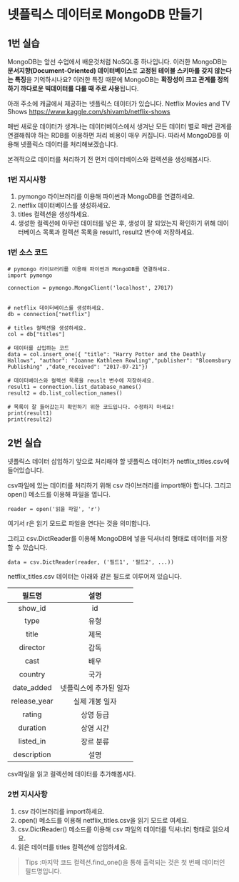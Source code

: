 # 넷플릭스 데이터로 MongoDB 만들기

## 1번 실습

MongoDB는 앞선 수업에서 배운것처럼 NoSQL중 하나입니다. 이러한 MongoDB는 **문서지향(Document-Oriented) 데이터베이스**로 **고정된 테이블 스키마를 갖지 않는다는 특징**을 기억하시나요? 이러한 특징 때문에 MongoDB는 **확장성이 크고 관계를 정의하기 까다로운 빅데이터를 다룰 때 주로 사용**됩니다.

아래 주소에 캐글에서 제공하는 넷플릭스 데이터가 있습니다.
Netflix Movies and TV Shows <https://www.kaggle.com/shivamb/netflix-shows>

매번 새로운 데이터가 생겨나는 데이터베이스에서 생겨난 모든 데이터 별로 매번 관계를 연결해줘야 하는 RDB를 이용하면 처리 비용이 매우 커집니다. 따라서 MongoDB를 이용해 넷플릭스 데이터를 처리해보겠습니다.

본격적으로 데이터를 처리하기 전 먼저 데이터베이스와 컬렉션을 생성해봅시다.

### 1번 지시사항
1. pymongo 라이브러리를 이용해 파이썬과 MongoDB를 연결하세요.
2. netflix 데이터베이스를 생성하세요.
3. titles 컬렉션을 생성하세요.
4. 생성한 컬렉션에 아무런 데이터를 넣은 후, 생성이 잘 되었는지 확인하기 위해 데이터베이스 목록과 컬렉션 목록을 result1, result2 변수에 저장하세요.

### 1번 소스 코드

```
# pymongo 라이브러리를 이용해 파이썬과 MongoDB를 연결하세요.
import pymongo

connection = pymongo.MongoClient('localhost', 27017)


# netflix 데이터베이스를 생성하세요.
db = connection["netflix"]

# titles 컬렉션을 생성하세요.
col = db["titles"]

# 데이터를 삽입하는 코드
data = col.insert_one({ "title": "Harry Potter and the Deathly Hallows", "author": "Joanne Kathleen Rowling","publisher": "Bloomsbury Publishing" ,"date_received": "2017-07-21"})

# 데이터베이스와 컬렉션 목록을 reuslt 변수에 저장하세요.
result1 = connection.list_database_names()
result2 = db.list_collection_names()

# 목록이 잘 들어갔는지 확인하기 위한 코드입니다. 수정하지 마세요!
print(result1)
print(result2)
```

## 2번 실습

넷플릭스 데이터 삽입하기
앞으로 처리해야 할 넷플릭스 데이터가 netflix_titles.csv에 들어있습니다.

csv파일에 있는 데이터를 처리하기 위해 csv 라이브러리를 import해야 합니다. 그리고 open() 메소드를 이용해 파일을 엽니다.
```
reader = open('읽을 파일', 'r')
```
여기서 r은 읽기 모드로 파일을 연다는 것을 의미합니다.

그리고 csv.DictReader를 이용해 MongoDB에 넣을 딕셔너리 형태로 데이터를 저장할 수 있습니다.
```
data = csv.DictReader(reader, ('필드1', '필드2', ...))
```
netflix_titles.csv 데이터는 아래와 같은 필드로 이루어져 있습니다.

| 필드명 | 설명 |
|:---:|:---:|
| show_id | id |
| type | 유형 |
| title | 제목 |
| director | 감독 |
| cast | 배우 |
| country | 국가 |
| date_added | 넷플릭스에 추가된 일자 |
| release_year | 실제 개봉 일자 |
| rating | 상영 등급 |
| duration | 상영 시간 |
| listed_in | 장르 분류 |
| description | 설명 |

csv파일을 읽고 컬렉션에 데이터를 추가해봅시다.

### 2번 지시사항

1. csv 라이브러리를 import하세요.
2. open() 메소드를 이용해 netflix_titles.csv을 읽기 모드로 여세요.
3. csv.DictReader() 메소드를 이용해 csv 파일의 데이터를 딕셔너리 형태로 읽으세요.
4. 읽은 데이터를 titles 컬렉션에 삽입하세요.

> Tips :마지막 코드 컬렉션.find_one()을 통해 출력되는 것은 첫 번째 데이터인 필드명입니다.


